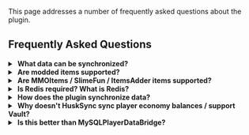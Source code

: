 This page addresses a number of frequently asked questions about the plugin.

## Frequently Asked Questions

<details>
<summary>&nbsp;<b>What data can be synchronized?</b></summary>

HuskSync supports synchronising a wide range of different data elements, each of which can be toggled to your liking. Please check out the [[Sync Features]] page for a full list.

</details>

<details>
<summary>&nbsp;<b>Are modded items supported?</b></summary>

On Fabric, modded items should usually sync as you would expect with HuskSync. Note that mods which store additional data separate from item NBT on each server may not work as expected. Mod developers &mdash; check out the [[Custom Data API]] for information on how to get your mod's data syncing!

On Spigot, if you're running HuskSync on Arclight or similar, please note we will not be able to provide you with support, but have been reported to save & sync correctly with HuskSync v3.x+.

Please note we cannot guarantee compatibility with everything &mdash; test thoroughly!

</details>

<details>
<summary>&nbsp;<b>Are MMOItems / SlimeFun / ItemsAdder items supported?</b></summary>

These custom item Spigot plugins should work as expected provided they inject data into item NBT in a standard way.

Please note we cannot guarantee compatibility with everything &mdash; test thoroughly!

</details>

<details>
<summary>&nbsp;<b>Is Redis required? What is Redis?</b></summary>

Yes! HuskSync requires Redis to operate (for reasons demonstrated below).

Redis is an in-memory database server used for caching data at scale and sending messages across a network. You have a Redis server in a similar fashion to the way you have a MySQL database server. If you're using a Minecraft hosting company, you'll want to contact their support and ask if they offer Redis. If you're looking for a host, I have a list of some popular hosts and whether they support Redis [available to read here.](https://william278.net/redis-hosts)

</details>

<details>
<summary>&nbsp;<b>How does the plugin synchronize data?</b></summary>

HuskSync makes use of both MySQL and Redis for optimal data synchronization. You have the option of using one of two [[Sync Modes]], which synchronize data between servers (`DELAY` or `LOCKSTEP`)

When a user changes servers, in addition to data being saved to MySQL, it is also cached via the Redis server with a temporary expiry key. When changing servers, the receiving server detects the key and sets the user data from Redis. When a player rejoins the network, the system fetches the last-saved data snapshot from the MySQL Database.

This approach is able to dramatically improve both synchronization performance and reliability. A few other techniques are used to optimize this process, such as compressing the serialized user data json using Snappy.

</details>

<details>
<summary>&nbsp;<b>Why doesn't HuskSync sync player economy balances / support Vault?</b></summary>

This is a very common request, but there's a good reason why HuskSync does not support this.

Vault is a plugin that provides a common API for developers to do two things:

1. Developers can _implement_ Vault to create economy plugins
2. Developers can _target_ Vault to modify and check economy balances without having to write code to hook into individual economy plugins

In essence, Vault is beneficial as it allows developers to write less code. A developer only needs to write code that targets the Vault API when you need to do stuff with player economy balances.

_Vault itself, however, is not an Economy plugin_. The developers of Economy plugins that _implement_ are responsible for writing the implementation code and database systems for creating player economy accounts and updating balances. By extension, this also means it is the responsibility of Economy plugin developers to implement Vault's API in a way that allows that data to be synchronized cross-server; Vault itself does not contain API for doing so.

Most Economy plugins do not support doing this, however, as cross-server support isn't (and historically hasn't) been a priority. _MySQLPlayerDataBridge_ allows you to workaround this and synchronize Vault balances &mdash; but as detailed above, since Vault itself is not an economy plugin, the way this works is MySQLPlayerDataBridge has to provide and continually maintain a bespoke laundry list of manual, individual hooks and tweaks for both Economy plugins that _implement_ Vault and other plugins that _target_ Vault.

Implementing a similar system in HuskSync would considerably increase the size of the codebase, lengthen update times, and decrease overall system stability. The much better solution is to use an Economy plugin that _implements_ Vault in a way that works cross-server.

Indeed, there exist economy plugins &mdash; such as [XConomy](https://github.com/YiC200333/XConomy) and [RedisEconomy](https://github.com/Emibergo02/RedisEconomy) which do just this, and this is my recommended solution. Need to move from an incompatible Economy plugin? Vault provides methods for transferring balances between Economy plugins (`/vault-convert`).
</details>

<details>
<summary>&nbsp;<b>Is this better than MySQLPlayerDataBridge?</b></summary>

I can't provide a fair answer to this question! What I can say is that your mileage will of course vary. 

The performance improvements offered by HuskSync's synchronization method will depend on your network environment and the economies of scale that come with your player count. In terms of featureset, HuskSync does feature greater rollback and snapshot backup/management features if this is something you are looking for.
</details>
